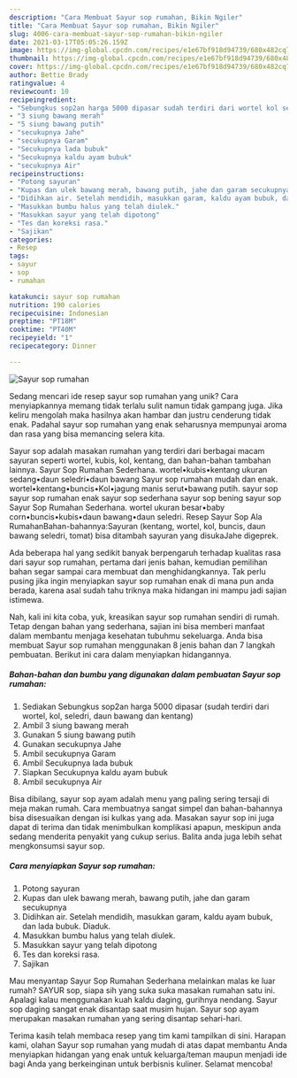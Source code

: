 ```yaml
---
description: "Cara Membuat Sayur sop rumahan, Bikin Ngiler"
title: "Cara Membuat Sayur sop rumahan, Bikin Ngiler"
slug: 4006-cara-membuat-sayur-sop-rumahan-bikin-ngiler
date: 2021-03-17T05:05:26.159Z
image: https://img-global.cpcdn.com/recipes/e1e67bf918d94739/680x482cq70/sayur-sop-rumahan-foto-resep-utama.jpg
thumbnail: https://img-global.cpcdn.com/recipes/e1e67bf918d94739/680x482cq70/sayur-sop-rumahan-foto-resep-utama.jpg
cover: https://img-global.cpcdn.com/recipes/e1e67bf918d94739/680x482cq70/sayur-sop-rumahan-foto-resep-utama.jpg
author: Bettie Brady
ratingvalue: 4
reviewcount: 10
recipeingredient:
- "Sebungkus sop2an harga 5000 dipasar sudah terdiri dari wortel kol seledri daun bawang dan kentang"
- "3 siung bawang merah"
- "5 siung bawang putih"
- "secukupnya Jahe"
- "secukupnya Garam"
- "Secukupnya lada bubuk"
- "Secukupnya kaldu ayam bubuk"
- "secukupnya Air"
recipeinstructions:
- "Potong sayuran"
- "Kupas dan ulek bawang merah, bawang putih, jahe dan garam secukupnya"
- "Didihkan air. Setelah mendidih, masukkan garam, kaldu ayam bubuk, dan lada bubuk. Diaduk."
- "Masukkan bumbu halus yang telah diulek."
- "Masukkan sayur yang telah dipotong"
- "Tes dan koreksi rasa."
- "Sajikan"
categories:
- Resep
tags:
- sayur
- sop
- rumahan

katakunci: sayur sop rumahan 
nutrition: 190 calories
recipecuisine: Indonesian
preptime: "PT18M"
cooktime: "PT40M"
recipeyield: "1"
recipecategory: Dinner

---
```



![Sayur sop rumahan](https://img-global.cpcdn.com/recipes/e1e67bf918d94739/680x482cq70/sayur-sop-rumahan-foto-resep-utama.jpg)

Sedang mencari ide resep sayur sop rumahan yang unik? Cara menyiapkannya memang tidak terlalu sulit namun tidak gampang juga. Jika keliru mengolah maka hasilnya akan hambar dan justru cenderung tidak enak. Padahal sayur sop rumahan yang enak seharusnya mempunyai aroma dan rasa yang bisa memancing selera kita.

Sayur sop adalah masakan rumahan yang terdiri dari berbagai macam sayuran seperti wortel, kubis, kol, kentang, dan bahan-bahan tambahan lainnya. Sayur Sop Rumahan Sederhana. wortel•kubis•kentang ukuran sedang•daun seledri•daun bawang Sayur sop rumahan mudah dan enak. wortel•kentang•buncis•Kol•jagung manis serut•bawang putih. sayur sop sayur sop rumahan enak sayur sop sederhana sayur sop bening sayur sop Sayur Sop Rumahan Sederhana. wortel ukuran besar•baby corn•buncis•kubis•daun bawang•daun seledri. Resep Sayur Sop Ala RumahanBahan-bahannya:Sayuran (kentang, wortel, kol, buncis, daun bawang seledri, tomat) bisa ditambah sayuran yang disukaJahe digeprek.

Ada beberapa hal yang sedikit banyak berpengaruh terhadap kualitas rasa dari sayur sop rumahan, pertama dari jenis bahan, kemudian pemilihan bahan segar sampai cara membuat dan menghidangkannya. Tak perlu pusing jika ingin menyiapkan sayur sop rumahan enak di mana pun anda berada, karena asal sudah tahu triknya maka hidangan ini mampu jadi sajian istimewa.


Nah, kali ini kita coba, yuk, kreasikan sayur sop rumahan sendiri di rumah. Tetap dengan bahan yang sederhana, sajian ini bisa memberi manfaat dalam membantu menjaga kesehatan tubuhmu sekeluarga. Anda bisa membuat Sayur sop rumahan menggunakan 8 jenis bahan dan 7 langkah pembuatan. Berikut ini cara dalam menyiapkan hidangannya.

<!--inarticleads1-->

##### Bahan-bahan dan bumbu yang digunakan dalam pembuatan Sayur sop rumahan:

1. Sediakan Sebungkus sop2an harga 5000 dipasar (sudah terdiri dari wortel, kol, seledri, daun bawang dan kentang)
1. Ambil 3 siung bawang merah
1. Gunakan 5 siung bawang putih
1. Gunakan secukupnya Jahe
1. Ambil secukupnya Garam
1. Ambil Secukupnya lada bubuk
1. Siapkan Secukupnya kaldu ayam bubuk
1. Ambil secukupnya Air


Bisa dibilang, sayur sop ayam adalah menu yang paling sering tersaji di meja makan rumah. Cara membuatnya sangat simpel dan bahan-bahannya bisa disesuaikan dengan isi kulkas yang ada. Masakan sayur sop ini juga dapat di terima dan tidak menimbulkan komplikasi apapun, meskipun anda sedang menderita penyakit yang cukup serius. Balita anda juga lebih sehat mengkonsumsi sayur sop. 

<!--inarticleads2-->

##### Cara menyiapkan Sayur sop rumahan:

1. Potong sayuran
1. Kupas dan ulek bawang merah, bawang putih, jahe dan garam secukupnya
1. Didihkan air. Setelah mendidih, masukkan garam, kaldu ayam bubuk, dan lada bubuk. Diaduk.
1. Masukkan bumbu halus yang telah diulek.
1. Masukkan sayur yang telah dipotong
1. Tes dan koreksi rasa.
1. Sajikan


Mau menyantap Sayur Sop Rumahan Sederhana melainkan malas ke luar rumah? SAYUR sop, siapa sih yang suka suka masakan rumahan satu ini. Apalagi kalau menggunakan kuah kaldu daging, gurihnya nendang. Sayur sop daging sangat enak disantap saat musim hujan. Sayur sop ayam merupakan masakan rumahan yang sering disantap sehari-hari. 

Terima kasih telah membaca resep yang tim kami tampilkan di sini. Harapan kami, olahan Sayur sop rumahan yang mudah di atas dapat membantu Anda menyiapkan hidangan yang enak untuk keluarga/teman maupun menjadi ide bagi Anda yang berkeinginan untuk berbisnis kuliner. Selamat mencoba!
